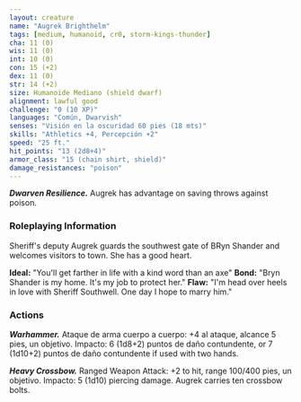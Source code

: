 ```yaml
---
layout: creature
name: "Augrek Brighthelm"
tags: [medium, humanoid, cr0, storm-kings-thunder]
cha: 11 (0)
wis: 11 (0)
int: 10 (0)
con: 15 (+2)
dex: 11 (0)
str: 14 (+2)
size: Humanoide Mediano (shield dwarf)
alignment: lawful good
challenge: "0 (10 XP)"
languages: "Común, Dwarvish"
senses: "Visión en la oscuridad 60 pies (18 mts)"
skills: "Athletics +4, Percepción +2"
speed: "25 ft."
hit_points: "13 (2d8+4)"
armor_class: "15 (chain shirt, shield)"
damage_resistances: "poison"
---
```


***Dwarven Resilience.*** Augrek has advantage on saving throws against poison.

### Roleplaying Information

Sheriff's deputy Augrek guards the southwest gate of BRyn Shander and welcomes visitors to town. She has a good heart.

**Ideal:** "You'll get farther in life with a kind word than an axe"
**Bond:** "Bryn Shander is my home. It's my job to protect her."
**Flaw:** "I'm head over heels in love with Sheriff Southwell. One day I hope to marry him."


### Actions

***Warhammer.*** Ataque de arma cuerpo a cuerpo: +4 al ataque, alcance 5 pies, un objetivo. Impacto: 6 (1d8+2) puntos de daño contundente, or 7 (1d10+2) puntos de daño contundente if used with two hands.

***Heavy Crossbow.*** Ranged Weapon Attack: +2 to hit, range 100/400 pies, un objetivo. Impacto: 5 (1d10) piercing damage. Augrek carries ten crossbow bolts.